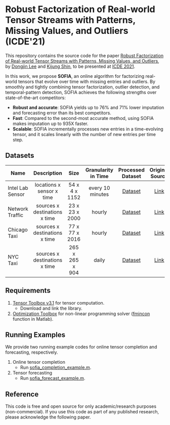 # Robust Factorization of Real-world Tensor Streams with Patterns, Missing Values, and Outliers (ICDE'21)
This repository contains the source code for the paper [Robust Factorization of Real-world Tensor Streams with Patterns, Missing Values, and Outliers](https://google.co.kr), by [Dongjin Lee](https://github.com/wooner49) and [Kijung Shin](https://kijungs.github.io/), to be presented at [ICDE 2021](https://icde2021.gr/).

In this work, we propose **SOFIA**, an online algorithm for factorizing real-world tensors that evolve over time with missing entries and outliers. By smoothly and tightly combining tensor factorization, outlier detection, and temporal-pattern detection, SOFIA achieves the following strengths over state-of-the-art competitors:
* **Robust and accurate**: SOFIA yields up to 76% and 71% lower imputation and forecasting error than its best competitors.
* **Fast**: Compared to the second-most accurate method, using SOFIA makes imputation up to 935X faster.
* **Scalable**: SOFIA incrementally processes new entries in a time-evolving tensor, and it scales linearly with the number of new entries per time step.

## Datasets
| Name              | Description                   | Size            | Granularity in Time | Processed Dataset | Original Source   |
| ----------------- |:-----------------------------:| :--------------:| :------------------:| :---------------: |:-----------------:|
| Intel Lab Sensor  | locations x sensor x time     | 54 x 4 x 1152   | every 10 minutes    | [Dataset](https://github.com/wooner49/sofia/tree/main/data)   | [Link](http://db.csail.mit.edu/labdata/labdata.html) |
| Network Traffic   | sources x destinations x time | 23 x 23 x 2000  | hourly              | [Dataset](https://github.com/wooner49/sofia/tree/main/data)   | [Link](https://www.cs.utexas.edu/~yzhang/research/AbileneTM/) |
| Chicago Taxi      | sources x destinations x time | 77 x 77 x 2016  | hourly              | [Dataset](https://github.com/wooner49/sofia/tree/main/data)   | [Link](https://data.cityofchicago.org/Transportation/Taxi-Trips/wrvz-psew) |
| NYC Taxi          | sources x destinations x time | 265 x 265 x 904 | daily               | [Dataset](https://github.com/wooner49/sofia/tree/main/data)   | [Link](https://www1.nyc.gov/site/tlc/about/tlc-trip-record-data.page) |

## Requirements
1. [Tensor Toolbox v3.1](https://gitlab.com/tensors/tensor_toolbox/-/releases/v3.1) for tensor computation.
    * Download and link the library.
2. [Optimization Toolbox](https://kr.mathworks.com/help/optim/index.html?lang=en) for non-linear programming solver ([fmincon](https://kr.mathworks.com/help/optim/ug/fmincon.html?lang=en) function in Matlab).


## Running Examples
We provide two running example codes for online tensor completion and forecasting, respectively.
1. Online tensor completion
      * Run [sofia_completion_example.m](https://github.com/wooner49/sofia/blob/main/sofia_completion_example.m).
2. Tensor forecasting
      * Run [sofia_forecast_example.m](https://github.com/wooner49/sofia/blob/main/sofia_forecast_example.m).

## Reference
This code is free and open source for only academic/research purposes (non-commercial).
If you use this code as part of any published research, please acknowledge the following paper.
```
```

